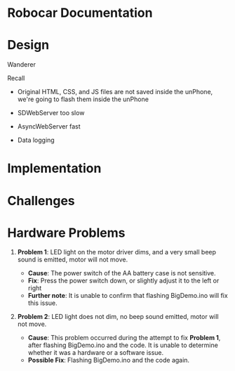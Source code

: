 Robocar Documentation
===

# Design
Wanderer

Recall

* Original HTML, CSS, and JS files are not saved inside the unPhone, we're going to flash
  them inside the unPhone

* SDWebServer too slow
* AsyncWebServer fast
* Data logging

# Implementation

# Challenges

# Hardware Problems
1. **Problem 1**: LED light on the motor driver dims, and a very small beep sound is
   emitted, motor will not move.
   - **Cause**: The power switch of the AA battery case is not sensitive.
   - **Fix**: Press the power switch down, or slightly adjust it to the left or right
   - **Further note**: It is unable to confirm that flashing BigDemo.ino will fix this issue.

2. **Problem 2**: LED light does not dim, no beep sound emitted, motor will not move.
   - **Cause**: This problem occurred during the attempt to fix **Problem 1**, after
     flashing BigDemo.ino and the code. It is unable to determine whether it was a
     hardware or a software issue.
   - **Possible Fix**: Flashing BigDemo.ino and the code again.
